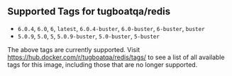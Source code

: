 ## Supported Tags for tugboatqa/redis

* `6.0.4`, `6.0`, `6`, `latest`, `6.0.4-buster`, `6.0-buster`, `6-buster`, `buster`
* `5.0.9`, `5.0`, `5`, `5.0.9-buster`, `5.0-buster`, `5-buster`

The above tags are currently supported. Visit https://hub.docker.com/r/tugboatqa/redis/tags/ to see a list of all available tags for this image, including those that are no longer supported.
